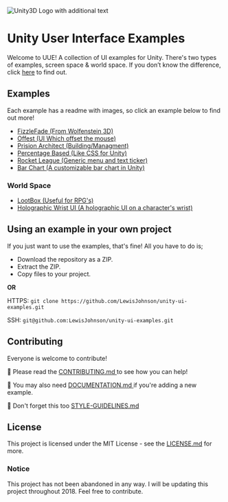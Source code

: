 ![Unity3D Logo with additional text](https://raw.githubusercontent.com/LewisJohnson/unity-ui-examples/master/readme-image.jpg)

# Unity User Interface Examples
Welcome to UUE! A collection of UI examples for Unity. There's two types of examples, screen space & world space. If you don’t know the difference, click [here](https://docs.unity3d.com/Manual/UICanvas.html) to find out.

## Examples
Each example has a readme with images, so click an example below to find out more!
- [FizzleFade (From Wolfenstein 3D)](/Assets/ScreenSpace/FizzleFade)
- [Offest (UI Which offset the mouse)](/Assets/ScreenSpace/Offset)
- [Prision Architect (Building/Managment)](/Assets/ScreenSpace/PrisionArchitect)
- [Percentage Based (Like CSS for Unity)](/Assets/ScreenSpace/PercentageBased)
- [Rocket League (Generic menu and text ticker)](/Assets/ScreenSpace/RocketLeague)
- [Bar Chart (A customizable bar chart in Unity)](/Assets/ScreenSpace/BarChart)

### World Space
- [LootBox (Useful for RPG's)](/Assets/WorldSpace/Lootbox)
- [Holographic Wrist UI (A holographic UI on a character's wrist)](/Assets/WorldSpace/HolographicWristUI)

## Using an example in your own project
If you just want to use the examples, that's fine! All you have to do is;
* Download the repository as a ZIP.
* Extract the ZIP.
* Copy files to your project.

**OR**

HTTPS: ``` git clone https://github.com/LewisJohnson/unity-ui-examples.git ```

SSH: ``` git@github.com:LewisJohnson/unity-ui-examples.git ```

## Contributing 
Everyone is welcome to contribute!

📕 Please read the [CONTRIBUTING.md
](./CONTRIBUTING.md) to see how you can help!

📃 You may also need [DOCUMENTATION.md
](./DOCUMENTATION.md) if you're adding a new example.

📃 Don't forget this too [STYLE-GUIDELINES.md](./STYLE-GUIDELINES.md)


## License
This project is licensed under the MIT License - see the [LICENSE.md](https://github.com/LewisJohnson/unity-ui-examples/blob/master/LICENSE) for more.

### Notice
This project has not been abandoned in any way. I will be updating this project throughout 2018. Feel free to contribute.
